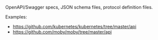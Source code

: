 OpenAPI/Swagger specs, JSON schema files, protocol definition files.

Examples:

- https://github.com/kubernetes/kubernetes/tree/master/api
- https://github.com/moby/moby/tree/master/api